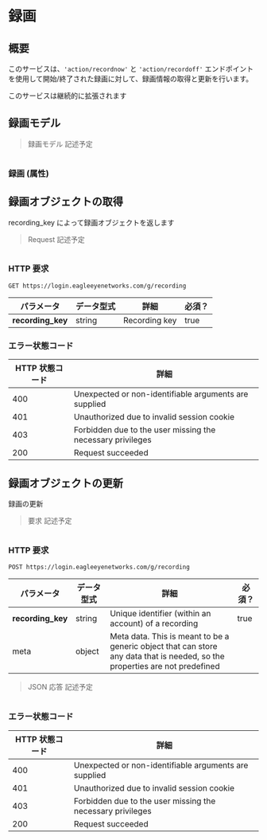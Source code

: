 # 録画

<!--===================================================================-->
## 概要
<!--===================================================================-->

このサービスは、`'action/recordnow'` と `'action/recordoff'` エンドポイントを使用して開始/終了された録画に対して、録画情報の取得と更新を行います。

<aside class="success">このサービスは継続的に拡張されます</aside>

<!--===================================================================-->
## 録画モデル
<!--===================================================================-->

> 録画モデル 記述予定

```json
```

### 録画 (属性)

<details hidden>
パラメータ   | データ型式  | 詳細
--------- | --------- | -----------
<p hidden>???</p> | <p hidden>???</p> | <p hidden>???</p>
</details>


<!--===================================================================-->
## 録画オブジェクトの取得
<!--===================================================================-->

recording_key によって録画オブジェクトを返します

> Request 記述予定

```shell
```

### HTTP 要求

`GET https://login.eagleeyenetworks.com/g/recording`

パラメータ           | データ型式  | 詳細         | 必須？
---------         | --------- | ----------- | -----------
**recording_key** | string    | Recording key | true

### エラー状態コード

HTTP 状態コード     | 詳細
---------------- | -----------
400	| Unexpected or non-identifiable arguments are supplied
401	| Unauthorized due to invalid session cookie
403	| Forbidden due to the user missing the necessary privileges
200	| Request succeeded

<!--===================================================================-->
## 録画オブジェクトの更新
<!--===================================================================-->

録画の更新

> 要求 記述予定

```shell
```

### HTTP 要求

`POST https://login.eagleeyenetworks.com/g/recording`

パラメータ           | データ型式  | 詳細         | 必須？
---------         | --------- | ----------- | -----------
**recording_key** | string    | Unique identifier (within an account) of a recording | true
meta              | object    | Meta data. This is meant to be a generic object that can store any data that is needed, so the properties are not predefined

> JSON 応答 記述予定

```json
```

<details hidden>
### HTTP 応答 (JSON 属性)

パラメータ   | データ型式  | 詳細
--------- | --------- | -----------
<p hidden>???</p> | <p hidden>???</p> | <p hidden>???</p>
</details>

### エラー状態コード

HTTP 状態コード     | 詳細
---------------- | -----------
400	| Unexpected or non-identifiable arguments are supplied
401	| Unauthorized due to invalid session cookie
403	| Forbidden due to the user missing the necessary privileges
200	| Request succeeded
